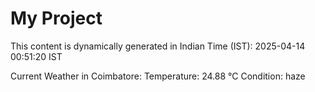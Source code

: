 # My Project

This content is dynamically generated in Indian Time (IST): 2025-04-14 00:51:20 IST


Current Weather in Coimbatore:
Temperature: 24.88 °C
Condition: haze
